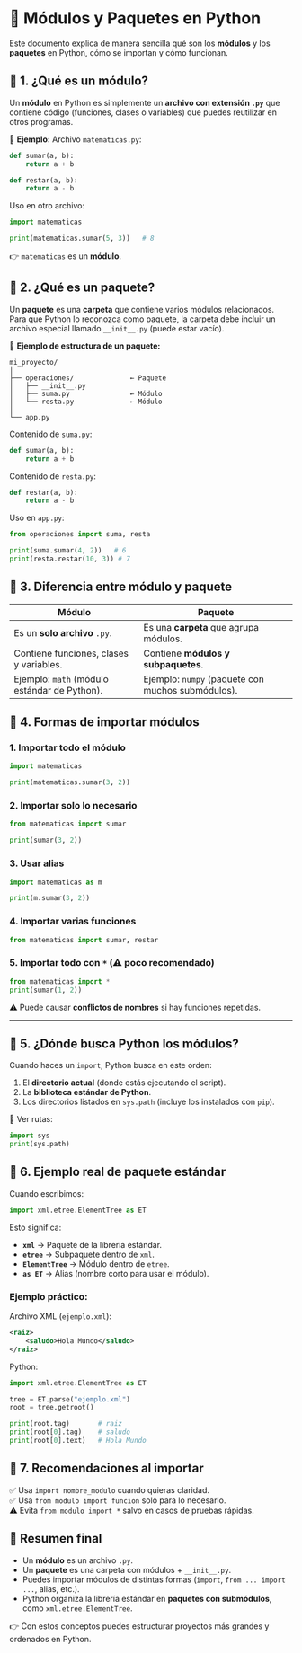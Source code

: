 # 📘 Módulos y Paquetes en Python

Este documento explica de manera sencilla qué son los **módulos** y los **paquetes** en Python, cómo se importan y cómo funcionan.  


## 🔹 1. ¿Qué es un módulo?

Un **módulo** en Python es simplemente un **archivo con extensión `.py`** que contiene código (funciones, clases o variables) que puedes reutilizar en otros programas.

📌 **Ejemplo:**
Archivo `matematicas.py`:

```python
def sumar(a, b):
    return a + b

def restar(a, b):
    return a - b
```

Uso en otro archivo:

```python
import matematicas

print(matematicas.sumar(5, 3))   # 8
```

👉 `matematicas` es un **módulo**.

## 🔹 2. ¿Qué es un paquete?

Un **paquete** es una **carpeta** que contiene varios módulos relacionados.  
Para que Python lo reconozca como paquete, la carpeta debe incluir un archivo especial llamado `__init__.py` (puede estar vacío).

📌 **Ejemplo de estructura de un paquete:**

```
mi_proyecto/
│
├── operaciones/              ← Paquete
│   ├── __init__.py
│   ├── suma.py               ← Módulo
│   └── resta.py              ← Módulo
│
└── app.py
```

Contenido de `suma.py`:

```python
def sumar(a, b):
    return a + b
```

Contenido de `resta.py`:

```python
def restar(a, b):
    return a - b
```

Uso en `app.py`:

```python
from operaciones import suma, resta

print(suma.sumar(4, 2))   # 6
print(resta.restar(10, 3)) # 7
```

## 🔹 3. Diferencia entre módulo y paquete

| **Módulo** | **Paquete** |
|------------|-------------|
| Es un **solo archivo** `.py`. | Es una **carpeta** que agrupa módulos. |
| Contiene funciones, clases y variables. | Contiene **módulos y subpaquetes**. |
| Ejemplo: `math` (módulo estándar de Python). | Ejemplo: `numpy` (paquete con muchos submódulos). |

## 🔹 4. Formas de importar módulos

### 1. Importar todo el módulo

```python
import matematicas

print(matematicas.sumar(3, 2))
```

### 2. Importar solo lo necesario

```python
from matematicas import sumar

print(sumar(3, 2))
```

### 3. Usar alias

```python
import matematicas as m

print(m.sumar(3, 2))
```

### 4. Importar varias funciones

```python
from matematicas import sumar, restar
```

### 5. Importar todo con `*` (⚠️ poco recomendado)

```python
from matematicas import *
print(sumar(1, 2))
```

⚠️ Puede causar **conflictos de nombres** si hay funciones repetidas.

---

## 🔹 5. ¿Dónde busca Python los módulos?

Cuando haces un `import`, Python busca en este orden:

1. El **directorio actual** (donde estás ejecutando el script).  
2. La **biblioteca estándar de Python**.  
3. Los directorios listados en `sys.path` (incluye los instalados con `pip`).  

📌 Ver rutas:

```python
import sys
print(sys.path)
```

## 🔹 6. Ejemplo real de paquete estándar

Cuando escribimos:

```python
import xml.etree.ElementTree as ET
```

Esto significa:

- **`xml`** → Paquete de la librería estándar.  
- **`etree`** → Subpaquete dentro de `xml`.  
- **`ElementTree`** → Módulo dentro de `etree`.  
- **`as ET`** → Alias (nombre corto para usar el módulo).  

### Ejemplo práctico:

Archivo XML (`ejemplo.xml`):

```xml
<raiz>
    <saludo>Hola Mundo</saludo>
</raiz>
```

Python:

```python
import xml.etree.ElementTree as ET

tree = ET.parse("ejemplo.xml")
root = tree.getroot()

print(root.tag)       # raiz
print(root[0].tag)    # saludo
print(root[0].text)   # Hola Mundo
```

## 🔹 7. Recomendaciones al importar

✅ Usa `import nombre_modulo` cuando quieras claridad.  
✅ Usa `from modulo import funcion` solo para lo necesario.  
⚠️ Evita `from modulo import *` salvo en casos de pruebas rápidas.  


## 📌 Resumen final

- Un **módulo** es un archivo `.py`.  
- Un **paquete** es una carpeta con módulos + `__init__.py`.  
- Puedes importar módulos de distintas formas (`import`, `from ... import ...`, alias, etc.).  
- Python organiza la librería estándar en **paquetes con submódulos**, como `xml.etree.ElementTree`.  

👉 Con estos conceptos puedes estructurar proyectos más grandes y ordenados en Python.
